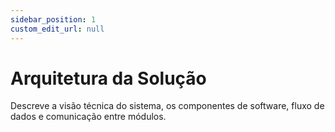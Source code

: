 ```yaml
---
sidebar_position: 1
custom_edit_url: null
---
```


# Arquitetura da Solução

Descreve a visão técnica do sistema, os componentes de software, fluxo de dados e comunicação entre módulos.



